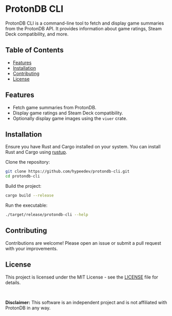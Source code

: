# ProtonDB CLI

ProtonDB CLI is a command-line tool to fetch and display game summaries from the ProtonDB API. It provides information about game ratings, Steam Deck compatibility, and more.

## Table of Contents

- [Features](#features)
- [Installation](#installation)
- [Contributing](#contributing)
- [License](#license)

## Features

- Fetch game summaries from ProtonDB.
- Display game ratings and Steam Deck compatibility.
- Optionally display game images using the `viuer` crate.

## Installation

Ensure you have Rust and Cargo installed on your system. You can install Rust and Cargo using [rustup](https://rustup.rs/).

Clone the repository:
```sh
git clone https://github.com/hypeedev/protondb-cli.git
cd protondb-cli
```

Build the project:
```sh
cargo build --release
```

Run the executable:
```sh
./target/release/protondb-cli --help
```

## Contributing

Contributions are welcome! Please open an issue or submit a pull request with your improvements.

## License

This project is licensed under the MIT License - see the [LICENSE](LICENSE) file for details.

<br>

**Disclaimer:** This software is an independent project and is not affiliated with ProtonDB in any way.
